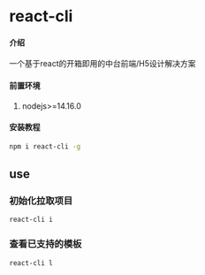# react-cli

#### 介绍

一个基于react的开箱即用的中台前端/H5设计解决方案


#### 前置环境

1.  nodejs>=14.16.0

#### 安装教程

```bash
npm i react-cli -g 
```

## use

### 初始化拉取项目

```bash
react-cli i
```

### 查看已支持的模板

```bash
react-cli l
```